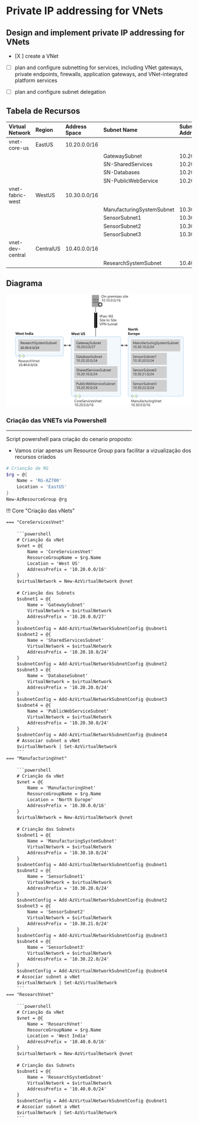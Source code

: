 # Private IP addressing for VNets

## Design and implement private IP addressing for VNets
- [X ] create a VNet
- [ ] plan and configure subnetting for services, including VNet gateways, private endpoints, 
firewalls, application gateways, and VNet-integrated platform services
- [ ] plan and configure subnet delegation



## Tabela de Recursos

| **Virtual Network** | **Region** | **Address Space** | **Subnet Name**                | **Subnet Address**    |
| :------------------ | :--------- | :-------------------------------- | :------------------------ | :------------ |
| vnet-core-us        | EastUS     | 10.20.0.0/16                      |                           |               |
|                     |            |                                   | GatewaySubnet             | 10.20.0.0/27  |
|                     |            |                                   | SN-SharedServices         | 10.20.10.0/24 |
|                     |            |                                   | SN-Databases              | 10.20.20.0/24 |
|                     |            |                                   | SN-PublicWebService       | 10.20.30.0/24 |
| vnet-fabric-west    | WestUS     | 10.30.0.0/16                      |                           |               |
|                     |            |                                   | ManufacturingSystemSubnet | 10.30.10.0/24 |
|                     |            |                                   | SensorSubnet1             | 10.30.20.0/24 |
|                     |            |                                   | SensorSubnet2             | 10.30.21.0/24 |
|                     |            |                                   | SensorSubnet3             | 10.30.22.0/24 |
| vnet-dev-central    | CentralUS  | 10.40.0.0/16                      |                           |               |
|                     |            |                                   | ResearchSystemSubnet      | 10.40.0.0/24  |



## Diagrama



![Diagrama](../img/design-implement-vnet-peering.png)



### Criação das VNETs via Powershell


***
Script powershell para criação do cenario proposto:

* Vamos criar apenas um Resource Group para facilitar a vizualização dos recursos criados 


```powershell
# Crianção de RG
$rg = @{
    Name = 'RG-AZ700'
    Location = 'EastUS'
}
New-AzResourceGroup @rg
```



!!! Core "Criação das vNets"

    === "CoreServicesVnet"
    
        ```powershell
        # Crianção da vNet
        $vnet = @{
            Name = 'CoreServicesVnet'
            ResourceGroupName = $rg.Name
            Location = 'West US'
            AddressPrefix = '10.20.0.0/16'    
        }
        $virtualNetwork = New-AzVirtualNetwork @vnet
        
        # Crianção das Subnets
        $subnet1 = @{
            Name = 'GatewaySubnet'
            VirtualNetwork = $virtualNetwork
            AddressPrefix = '10.20.0.0/27'
        }
        $subnetConfig = Add-AzVirtualNetworkSubnetConfig @subnet1
        $subnet2 = @{
            Name = 'SharedServicesSubnet'
            VirtualNetwork = $virtualNetwork
            AddressPrefix = '10.20.10.0/24'
        }
        $subnetConfig = Add-AzVirtualNetworkSubnetConfig @subnet2
        $subnet3 = @{
            Name = 'DatabaseSubnet'
            VirtualNetwork = $virtualNetwork
            AddressPrefix = '10.20.20.0/24'
        }
        $subnetConfig = Add-AzVirtualNetworkSubnetConfig @subnet3
        $subnet4 = @{
            Name = 'PublicWebServiceSubnet'
            VirtualNetwork = $virtualNetwork
            AddressPrefix = '10.20.30.0/24'
        }
        $subnetConfig = Add-AzVirtualNetworkSubnetConfig @subnet4
        # Associar subnet a vNet
        $virtualNetwork | Set-AzVirtualNetwork
        ```
    === "ManufacturingVnet"
    
        ```powershell
        # Crianção da vNet
        $vnet = @{
            Name = 'ManufacturingVnet'
            ResourceGroupName = $rg.Name
            Location = 'North Europe'
            AddressPrefix = '10.30.0.0/16'    
        }
        $virtualNetwork = New-AzVirtualNetwork @vnet
        
        # Crianção das Subnets
        $subnet1 = @{
            Name = 'ManufacturingSystemSubnet'
            VirtualNetwork = $virtualNetwork
            AddressPrefix = '10.30.10.0/24'
        }
        $subnetConfig = Add-AzVirtualNetworkSubnetConfig @subnet1
        $subnet2 = @{
            Name = 'SensorSubnet1'
            VirtualNetwork = $virtualNetwork
            AddressPrefix = '10.30.20.0/24'
        }
        $subnetConfig = Add-AzVirtualNetworkSubnetConfig @subnet2
        $subnet3 = @{
            Name = 'SensorSubnet2'
            VirtualNetwork = $virtualNetwork
            AddressPrefix = '10.30.21.0/24'
        }
        $subnetConfig = Add-AzVirtualNetworkSubnetConfig @subnet3
        $subnet4 = @{
            Name = 'SensorSubnet3'
            VirtualNetwork = $virtualNetwork
            AddressPrefix = '10.30.22.0/24'
        }
        $subnetConfig = Add-AzVirtualNetworkSubnetConfig @subnet4
        # Associar subnet a vNet
        $virtualNetwork | Set-AzVirtualNetwork
        ```
    === "ResearchVnet"
    
        ```powershell
        # Crianção da vNet
        $vnet = @{
            Name = 'ResearchVnet'
            ResourceGroupName = $rg.Name
            Location = 'West India'
            AddressPrefix = '10.40.0.0/16'    
        }
        $virtualNetwork = New-AzVirtualNetwork @vnet
        
        # Crianção das Subnets
        $subnet1 = @{
            Name = 'ResearchSystemSubnet'
            VirtualNetwork = $virtualNetwork
            AddressPrefix = '10.40.0.0/24'
        }
        $subnetConfig = Add-AzVirtualNetworkSubnetConfig @subnet1
        # Associar subnet a vNet
        $virtualNetwork | Set-AzVirtualNetwork
        ```

